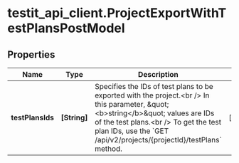 # testit_api_client.ProjectExportWithTestPlansPostModel

## Properties

Name | Type | Description | Notes
------------ | ------------- | ------------- | -------------
**testPlansIds** | **[String]** | Specifies the IDs of test plans to be exported with the project.&lt;br /&gt;  In this parameter, \&quot;&lt;b&gt;string&lt;/b&gt;\&quot; values are IDs of the test plans.&lt;br /&gt;  To get the test plan IDs, use the &#x60;GET /api/v2/projects/{projectId}/testPlans&#x60; method. | [optional] 


